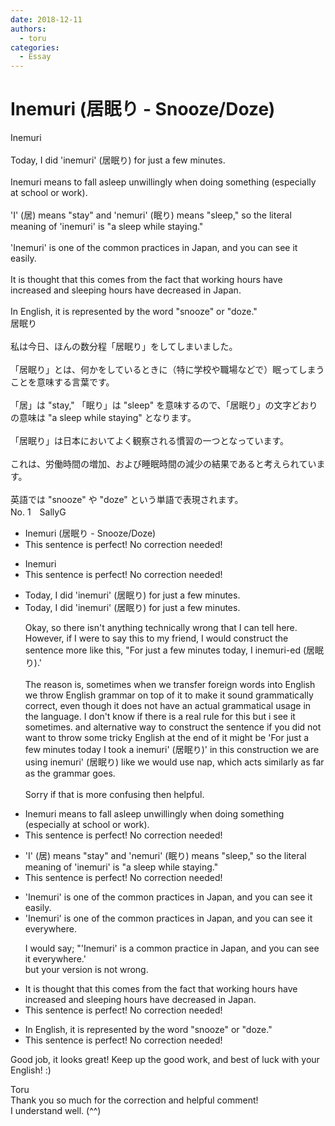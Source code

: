 ```yaml
---
date: 2018-12-11
authors:
  - toru
categories:
  - Essay
---
```


<h1 id="subject_show">Inemuri (居眠り - Snooze/Doze)</h1>
<div class="date" hidden>Dec 11, 2018 15:38</div>
<div id="post"><div id="body_show_ori">
Inemuri<br/><br/>Today, I did 'inemuri' (居眠り) for just a few minutes.<br/><br/>Inemuri means to fall asleep unwillingly when doing something (especially at school or work).<br/><br/>'I' (居) means "stay" and 'nemuri' (眠り) means "sleep," so the literal meaning of 'inemuri' is "a sleep while staying."<br/><br/>'Inemuri' is one of the common practices in Japan, and you can see it easily.<br/><br/>It is thought that this comes from the fact that working hours have increased and sleeping hours have decreased in Japan.<br/><br/>In English, it is represented by the word "snooze" or "doze."
</div></div>

<!-- more -->

<div id="post_ja"><div id="body_show_mo">
居眠り<br/><br/>私は今日、ほんの数分程「居眠り」をしてしまいました。<br/><br/>「居眠り」とは、何かをしているときに（特に学校や職場などで）眠ってしまうことを意味する言葉です。<br/><br/>「居」は "stay," 「眠り」は "sleep" を意味するので、「居眠り」の文字どおりの意味は "a sleep while staying" となります。<br/><br/>「居眠り」は日本においてよく観察される慣習の一つとなっています。<br/><br/>これは、労働時間の増加、および睡眠時間の減少の結果であると考えられています。<br/><br/>英語では "snooze" や "doze" という単語で表現されます。
</div></div>
<div id="block"><div class="first_name"> No. 1　<span class="just_name">SallyG</span></div><div id="block2">
<ul class="correction_field">
<li class="incorrect">Inemuri (居眠り - Snooze/Doze)</li>
<li class="corrected perfect">This sentence is perfect! No correction needed!</li>
</ul>
<ul class="correction_field">
<li class="incorrect">Inemuri</li>
<li class="corrected perfect">This sentence is perfect! No correction needed!</li>
</ul>
<ul class="correction_field">
<li class="incorrect">Today, I did 'inemuri' (居眠り) for just a few minutes.</li>
<li class="corrected correct">
Today, I did 'inemuri' (居眠り) for just a few minutes.
<p class="correction_comment">Okay, so there isn't anything technically wrong that I can tell here. However, if I were to say this to my friend, I would construct the sentence more like this, "For just a few minutes today, I inemuri-ed (居眠り).'<br/><br/>The reason is, sometimes when we transfer foreign words into English we throw English grammar on top of it to make it sound grammatically correct, even though it does not have an actual grammatical usage in the language. I don't know if there is a real rule for this but i see it sometimes.  and alternative way to construct the sentence if you did not want to throw some tricky English at the end of it might be 'For just a few minutes today I took a inemuri' (居眠り)' in this construction we are using inemuri' (居眠り) like we would use nap, which acts similarly as far as the grammar goes.<br/><br/>Sorry if that is more confusing then helpful.</p>
</li>
</ul>
<ul class="correction_field">
<li class="incorrect">Inemuri means to fall asleep unwillingly when doing something (especially at school or work).</li>
<li class="corrected perfect">This sentence is perfect! No correction needed!</li>
</ul>
<ul class="correction_field">
<li class="incorrect">'I' (居) means "stay" and 'nemuri' (眠り) means "sleep," so the literal meaning of 'inemuri' is "a sleep while staying."</li>
<li class="corrected perfect">This sentence is perfect! No correction needed!</li>
</ul>
<ul class="correction_field">
<li class="incorrect">'Inemuri' is one of the common practices in Japan, and you can see it easily.</li>
<li class="corrected correct">
'Inemuri' is one of the common practices in Japan, and you can see it everywhere.
<p class="correction_comment">I would say; "'Inemuri' is a common practice in Japan, and you can see it everywhere.'<br/>but your version is not wrong.</p>
</li>
</ul>
<ul class="correction_field">
<li class="incorrect">It is thought that this comes from the fact that working hours have increased and sleeping hours have decreased in Japan.</li>
<li class="corrected perfect">This sentence is perfect! No correction needed!</li>
</ul>
<ul class="correction_field">
<li class="incorrect">In English, it is represented by the word "snooze" or "doze."</li>
<li class="corrected perfect">This sentence is perfect! No correction needed!</li>
</ul>
<p class="comment_small">
 Good job, it looks great! Keep up the good work, and best of luck with your English! :)
</p>

</div><div class="name"><span class="just_name">Toru</span><br>
Thank you so much for the correction and helpful comment!<br/>I understand well. (^^)
</div>
</div>
